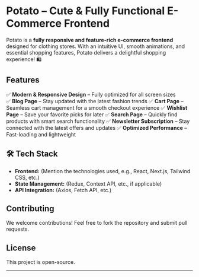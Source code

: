 #  Potato – Cute & Fully Functional E-Commerce Frontend

Potato is a **fully responsive and feature-rich e-commerce frontend** designed for clothing stores. With an intuitive UI, smooth animations, and essential shopping features, Potato delivers a delightful shopping experience! 🛍️

##  Features

✅ **Modern & Responsive Design** – Fully optimized for all screen sizes  
✅ **Blog Page** – Stay updated with the latest fashion trends 
✅ **Cart Page** – Seamless cart management for a smooth checkout experience 
✅ **Wishlist Page** – Save your favorite picks for later 
✅ **Search Page** – Quickly find products with smart search functionality 
✅ **Newsletter Subscription** – Stay connected with the latest offers and updates
✅ **Optimized Performance** – Fast-loading and lightweight 

## 🛠 Tech Stack

- **Frontend:** (Mention the technologies used, e.g., React, Next.js, Tailwind CSS, etc.)  
- **State Management:** (Redux, Context API, etc., if applicable)  
- **API Integration:** (Axios, Fetch API, etc.)  


##  Contributing

We welcome contributions! Feel free to fork the repository and submit pull requests.

##  License

This project is open-source. 

---
